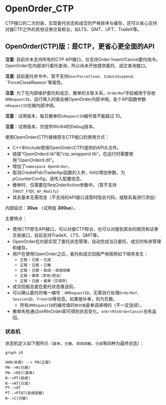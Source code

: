 # OpenOrder_CTP
CTP接口的二次封装，实现委托状态和成交的严格排序与缓存，还可以省心支持对接CTP之外的其他证券交易柜台，如LTS、QMT、UFT、TradeX等。

## OpenOrder(CTP)版：是CTP，更省心更全面的API

**注意**: 目前并未支持所有的CTP API接口，仅支持Order Insert/Cancel委托指令。OpenOrder在内部进行委托查询，所以尚未开放提供委托、成交查询接口。

**注意**: 目前委托命令中，暂不支持`UserForceClose`、`IsAutoSuspend`、``ForceCloseReason`等属性。

**注意**: 为了在内部维护委托和成交、撤单的关联关系，`OrderRef`字段被用于存放`ORRequestID`，自行填入的值会被OpenOrder内部冲销。各个API函数参数`nRequestID`也被内部冲销。

**注意**：试用版本，每日撤单的`nRequestID`编号值不能超过 10。

**注意**：试用版本，仅提供Win64的Debug版本。

使用OpenOrder(CTP)替换原生CTP接口的使用方式：
- C++中include使用OpenOrder(CTP)提供的API头文件。
- 链接“OpenOrderd.lib”和“ctp_wrapperd.lib”。在运行时需要使用“OpenOrderd.dll”。
- 增加了`namespace OpenOrder`。
- 取消CreateFtdcTraderApi函数的入参，Init()增加参数，为pCounterConfig，请传入配置信息。
- 撤单时，仅需要在ReqOrderAction参数中。（暂不支持`THOST_FTDC_AF_Modify`）
- 其余基本无需改变（不支持的API接口请暂时隐去代码，或联系我进行添加）

内部延迟：**30us** （试用版 **300us**）。

主要特点：
- 使用CTP原生API接口，可以对接CTP柜台，也可以对接到其余的期货和证券交易接口，目前支持TradeX、LTS、QMT等。
- OpenOrder在内部实现了委托状态管理，自动完成当日委托、成交的有序管理和缓存。
- 用户在使用OpenOrder之后，委托和成交回报严格按照如下顺序发生：
    - `正报` - `已报` - `已成`
    - `正报` - `已报` - `已撤`
    - `正报` - `已报` - `部成` - `部成部撤 `
    - `正报` - `废单（本地/柜台）`
    - `正报` - `已报` - `废单（交易所）`
- 成交回报总是在委托状态推送前。
- 可以确认委托的唯一编号：`ORRequestID`，无需自行处理`OrderRef`、`SessionID`、`FrontID`等信息。如果是补单，则为负数。
    - 所有`ORRequestID`的编号值的`绝对值`是单调递增的（不一定连续）。
- 撤单失败通过onRtnOrder即可得到状态变化。`onErrRtnOrderCancel`也有返回。

### 状态机
状态机定义如下图所示（`废单`、`已撤`、`部成部撤`、`已成`等四种为最终状态）：

```mermaid
graph LR

UKN(未报) --> PN(正报)
PN-->N(已报)
PN-->REJ(废单)
N-->PT(部成)
N-->AT(已成)
PT-->AT
PT-->PTAT(部成部撤)
N-->C(已撤)
```

